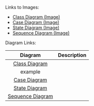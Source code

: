 Links to Images:
- [Class Diagram (Image)](https://github.com/Jextic/CS151---Secure-Discord-Moderation-Bot/edit/main/diagrams/class-diagram.pdf)
- [Case Diagram (Image)](https://github.com/Jextic/CS151---Secure-Discord-Moderation-Bot/edit/main/diagrams/case-diagram.pdf)
- [State Diagram (Image)](https://github.com/Jextic/CS151---Secure-Discord-Moderation-Bot/edit/main/diagrams/state-diagram.pdf)
- [Sequence Diagram (Image)](https://github.com/Jextic/CS151---Secure-Discord-Moderation-Bot/edit/main/diagrams/sequence-diagram.pdf)

Diagram Links:

| Diagram | Description |
| :---: | :--- |
| [Class Diagram](https://lucid.app/lucidchart/b839895f-0442-4c54-8262-4a1648ef8889/edit?invitationId=inv_0ae970b2-916a-4456-832e-bc195484d4d9&page=0_0) | 
 example |
| [Case Diagram](https://lucid.app/lucidchart/2aadbc2c-da83-4ad6-aa53-66704ccadb97/edit?beaconFlowId=773A12ECB233361C&page=0_0&invitationId=inv_dc0d1bfb-0741-492f-8f93-12ad23e87a4f#) | |
| [State Diagram](https://lucid.app/lucidchart/a38ddb39-7a8a-460a-9807-6551d75d6368/edit?viewport_loc=-11%2C-11%2C1355%2C675%2C0_0&invitationId=inv_9d2f407c-da41-4883-a8c8-59fb88ea2c6a) | |
| [Sequence Diagram](https://lucid.app/lucidchart/413528b3-7717-475d-bf50-456f6ddf4dc0/edit?viewport_loc=-11%2C-11%2C1355%2C675%2C0_0&invitationId=inv_1bf4e7e0-81fc-48e8-b97f-6502b8eb1cd5) | |

